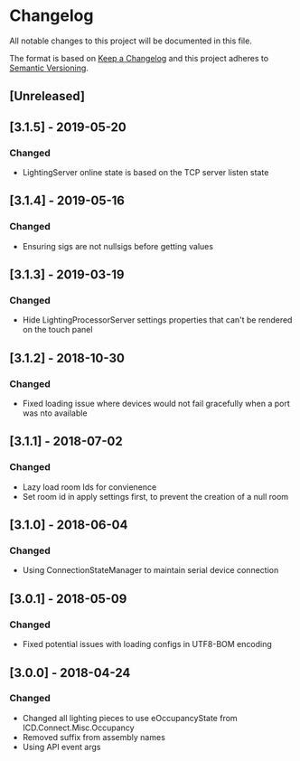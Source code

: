# Changelog
All notable changes to this project will be documented in this file.

The format is based on [Keep a Changelog](http://keepachangelog.com/en/1.0.0/)
and this project adheres to [Semantic Versioning](http://semver.org/spec/v2.0.0.html).

## [Unreleased]

## [3.1.5] - 2019-05-20
### Changed
 - LightingServer online state is based on the TCP server listen state

## [3.1.4] - 2019-05-16
### Changed
 - Ensuring sigs are not nullsigs before getting values

## [3.1.3] - 2019-03-19
### Changed
 - Hide LightingProcessorServer settings properties that can't be rendered on the touch panel

## [3.1.2] - 2018-10-30
### Changed
 - Fixed loading issue where devices would not fail gracefully when a port was nto available

## [3.1.1] - 2018-07-02
### Changed
 - Lazy load room Ids for convienence
 - Set room id in apply settings first, to prevent the creation of a null room

## [3.1.0] - 2018-06-04
### Changed
 - Using ConnectionStateManager to maintain serial device connection

## [3.0.1] - 2018-05-09
### Changed
 - Fixed potential issues with loading configs in UTF8-BOM encoding

## [3.0.0] - 2018-04-24
### Changed
 - Changed all lighting pieces to use eOccupancyState from ICD.Connect.Misc.Occupancy
 - Removed suffix from assembly names
 - Using API event args
